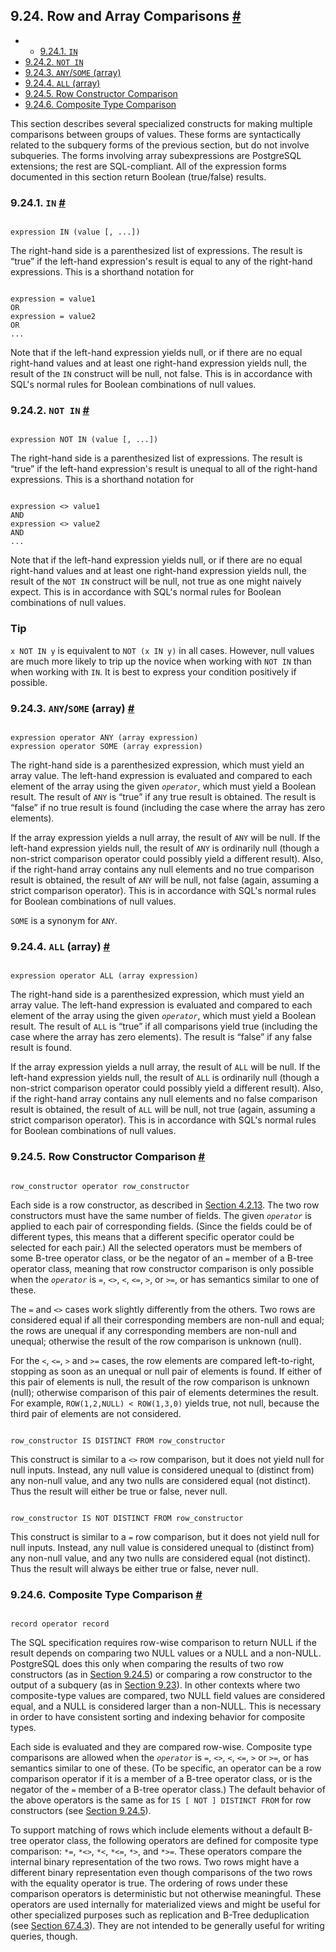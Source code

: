 ## 9.24. Row and Array Comparisons [#](#FUNCTIONS-COMPARISONS)

  * *   [9.24.1. `IN`](functions-comparisons#FUNCTIONS-COMPARISONS-IN-SCALAR)
  * [9.24.2. `NOT IN`](functions-comparisons#FUNCTIONS-COMPARISONS-NOT-IN)
  * [9.24.3. `ANY`/`SOME` (array)](functions-comparisons#FUNCTIONS-COMPARISONS-ANY-SOME)
  * [9.24.4. `ALL` (array)](functions-comparisons#FUNCTIONS-COMPARISONS-ALL)
  * [9.24.5. Row Constructor Comparison](functions-comparisons#ROW-WISE-COMPARISON)
  * [9.24.6. Composite Type Comparison](functions-comparisons#COMPOSITE-TYPE-COMPARISON)

This section describes several specialized constructs for making multiple comparisons between groups of values. These forms are syntactically related to the subquery forms of the previous section, but do not involve subqueries. The forms involving array subexpressions are PostgreSQL extensions; the rest are SQL-compliant. All of the expression forms documented in this section return Boolean (true/false) results.

### 9.24.1. `IN` [#](#FUNCTIONS-COMPARISONS-IN-SCALAR)

```

expression IN (value [, ...])
```

The right-hand side is a parenthesized list of expressions. The result is “true” if the left-hand expression's result is equal to any of the right-hand expressions. This is a shorthand notation for

```

expression = value1
OR
expression = value2
OR
...
```

Note that if the left-hand expression yields null, or if there are no equal right-hand values and at least one right-hand expression yields null, the result of the `IN` construct will be null, not false. This is in accordance with SQL's normal rules for Boolean combinations of null values.

### 9.24.2. `NOT IN` [#](#FUNCTIONS-COMPARISONS-NOT-IN)

```

expression NOT IN (value [, ...])
```

The right-hand side is a parenthesized list of expressions. The result is “true” if the left-hand expression's result is unequal to all of the right-hand expressions. This is a shorthand notation for

```

expression <> value1
AND
expression <> value2
AND
...
```

Note that if the left-hand expression yields null, or if there are no equal right-hand values and at least one right-hand expression yields null, the result of the `NOT IN` construct will be null, not true as one might naively expect. This is in accordance with SQL's normal rules for Boolean combinations of null values.

### Tip

`x NOT IN y` is equivalent to `NOT (x IN y)` in all cases. However, null values are much more likely to trip up the novice when working with `NOT IN` than when working with `IN`. It is best to express your condition positively if possible.

### 9.24.3. `ANY`/`SOME` (array) [#](#FUNCTIONS-COMPARISONS-ANY-SOME)

```

expression operator ANY (array expression)
expression operator SOME (array expression)
```

The right-hand side is a parenthesized expression, which must yield an array value. The left-hand expression is evaluated and compared to each element of the array using the given *`operator`*, which must yield a Boolean result. The result of `ANY` is “true” if any true result is obtained. The result is “false” if no true result is found (including the case where the array has zero elements).

If the array expression yields a null array, the result of `ANY` will be null. If the left-hand expression yields null, the result of `ANY` is ordinarily null (though a non-strict comparison operator could possibly yield a different result). Also, if the right-hand array contains any null elements and no true comparison result is obtained, the result of `ANY` will be null, not false (again, assuming a strict comparison operator). This is in accordance with SQL's normal rules for Boolean combinations of null values.

`SOME` is a synonym for `ANY`.

### 9.24.4. `ALL` (array) [#](#FUNCTIONS-COMPARISONS-ALL)

```

expression operator ALL (array expression)
```

The right-hand side is a parenthesized expression, which must yield an array value. The left-hand expression is evaluated and compared to each element of the array using the given *`operator`*, which must yield a Boolean result. The result of `ALL` is “true” if all comparisons yield true (including the case where the array has zero elements). The result is “false” if any false result is found.

If the array expression yields a null array, the result of `ALL` will be null. If the left-hand expression yields null, the result of `ALL` is ordinarily null (though a non-strict comparison operator could possibly yield a different result). Also, if the right-hand array contains any null elements and no false comparison result is obtained, the result of `ALL` will be null, not true (again, assuming a strict comparison operator). This is in accordance with SQL's normal rules for Boolean combinations of null values.

### 9.24.5. Row Constructor Comparison [#](#ROW-WISE-COMPARISON)

```

row_constructor operator row_constructor
```

Each side is a row constructor, as described in [Section 4.2.13](sql-expressions#SQL-SYNTAX-ROW-CONSTRUCTORS "4.2.13. Row Constructors"). The two row constructors must have the same number of fields. The given *`operator`* is applied to each pair of corresponding fields. (Since the fields could be of different types, this means that a different specific operator could be selected for each pair.) All the selected operators must be members of some B-tree operator class, or be the negator of an `=` member of a B-tree operator class, meaning that row constructor comparison is only possible when the *`operator`* is `=`, `<>`, `<`, `<=`, `>`, or `>=`, or has semantics similar to one of these.

The `=` and `<>` cases work slightly differently from the others. Two rows are considered equal if all their corresponding members are non-null and equal; the rows are unequal if any corresponding members are non-null and unequal; otherwise the result of the row comparison is unknown (null).

For the `<`, `<=`, `>` and `>=` cases, the row elements are compared left-to-right, stopping as soon as an unequal or null pair of elements is found. If either of this pair of elements is null, the result of the row comparison is unknown (null); otherwise comparison of this pair of elements determines the result. For example, `ROW(1,2,NULL) < ROW(1,3,0)` yields true, not null, because the third pair of elements are not considered.

```

row_constructor IS DISTINCT FROM row_constructor
```

This construct is similar to a `<>` row comparison, but it does not yield null for null inputs. Instead, any null value is considered unequal to (distinct from) any non-null value, and any two nulls are considered equal (not distinct). Thus the result will either be true or false, never null.

```

row_constructor IS NOT DISTINCT FROM row_constructor
```

This construct is similar to a `=` row comparison, but it does not yield null for null inputs. Instead, any null value is considered unequal to (distinct from) any non-null value, and any two nulls are considered equal (not distinct). Thus the result will always be either true or false, never null.

### 9.24.6. Composite Type Comparison [#](#COMPOSITE-TYPE-COMPARISON)

```

record operator record
```

The SQL specification requires row-wise comparison to return NULL if the result depends on comparing two NULL values or a NULL and a non-NULL. PostgreSQL does this only when comparing the results of two row constructors (as in [Section 9.24.5](functions-comparisons#ROW-WISE-COMPARISON "9.24.5. Row Constructor Comparison")) or comparing a row constructor to the output of a subquery (as in [Section 9.23](functions-subquery "9.23. Subquery Expressions")). In other contexts where two composite-type values are compared, two NULL field values are considered equal, and a NULL is considered larger than a non-NULL. This is necessary in order to have consistent sorting and indexing behavior for composite types.

Each side is evaluated and they are compared row-wise. Composite type comparisons are allowed when the *`operator`* is `=`, `<>`, `<`, `<=`, `>` or `>=`, or has semantics similar to one of these. (To be specific, an operator can be a row comparison operator if it is a member of a B-tree operator class, or is the negator of the `=` member of a B-tree operator class.) The default behavior of the above operators is the same as for `IS [ NOT ] DISTINCT FROM` for row constructors (see [Section 9.24.5](functions-comparisons#ROW-WISE-COMPARISON "9.24.5. Row Constructor Comparison")).

To support matching of rows which include elements without a default B-tree operator class, the following operators are defined for composite type comparison: `*=`, `*<>`, `*<`, `*<=`, `*>`, and `*>=`. These operators compare the internal binary representation of the two rows. Two rows might have a different binary representation even though comparisons of the two rows with the equality operator is true. The ordering of rows under these comparison operators is deterministic but not otherwise meaningful. These operators are used internally for materialized views and might be useful for other specialized purposes such as replication and B-Tree deduplication (see [Section 67.4.3](btree-implementation#BTREE-DEDUPLICATION "67.4.3. Deduplication")). They are not intended to be generally useful for writing queries, though.